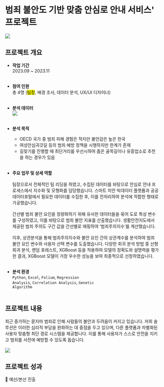 # 범죄 불안도 기반 맞춤 안심로 안내 서비스' 프로젝트
<img src="https://github.com/user-attachments/assets/b8dbfd8c-bf2e-4ae7-b2d9-61a05f9756b0">


## 프로젝트 개요
- **작업 기간** <br>
2023.09 ~ 2023.11 <br><br>

- **참여 인원** <br>
총 4명 (<mark>팀장</mark>, 배경 조사, 데이터 분석,  UX/UI 디자이너) <br><br>

- **분석 데이터** <br>
  <img src="https://github.com/user-attachments/assets/569ca7c0-92e8-4190-aa78-e4f2adb9676e">
  <br><br>
  
- **분석 목적** <br>
  - OECD 국가 중 범죄 피해 경험은 적지만 불안감은 높은 한국 <br>
  - 여성안심귀갓길 등의 범죄 예방 정책을 시행하지만 한계가 존재 <br>
  - 길찾기를 진행할 때 최단거리를 우선시하여 좁은 골목길이나 유흥업소로 추천을 하는 경우가 있음 <br><br>
  
- **주요 업무 및 상세 역할** <br><br>
팀장으로서 전체적인 팀 리딩을 하였고, 수집된 데이터를 바탕으로 안심로 안내 프로세스에서 지수화 및 모형화를 담당했습니다. 스마트 치안 빅데이터 플랫폼과 공공데이터포털에서 필요한 데이터를 수집한 후, 이를 전처리하여 분석에 적합한 형태로 가공했습니다. <br><br>
간선별 범죄 불안 요인을 정량화하기 위해 유사한 데이터들을 묶어 도로 특성 변수를 구성하였고, 이를 바탕으로 범죄 불안 지표를 산출했습니다. 생활안전지도에서 제공된 범죄 주의도 구간 값을 간선별로 매핑하여 ‘범죄주의지수’를 계산했습니다. <br><br>
이후, 상관분석을 통해 범죄주의지수와 불안 요인 간의 상관계수를 분석하여 범죄 불안 요인 변수와 사용자 선택 변수를 도출했습니다. 다양한 회귀 분석 방법 중 선형 회귀 분석, 랜덤 포레스트, XGBoost 등을 적용하여 모델의 정확도와 설명력을 평가한 결과, XGBoost 모델이 가장 우수한 성능을 보여 최종적으로 선정하였습니다.<br><br>

- **분석 환경** <br>
<code>Python</code>, <code>Excel</code>, <code>Folium</code>, <code>Regression Analysis</code>, <code>Correlation Analysis</code>, <code>Genetic Algorithm</code>
<br><br>

## 프로젝트 내용 <br>
최근 증가하는 묻지마 범죄로 인해 사람들의 불안과 두려움이 커지고 있습니다. 저희 솔루션은 이러한 심리적 부담을 완화하는 데 중점을 두고 있으며, 다른 플랫폼과 차별화된 사용자 맞춤형 최단 경로 시스템을 제공합니다. 이를 통해 사용자가 스스로 안전을 지키고 범죄를 사전에 예방할 수 있도록 돕습니다.<br><br>
<img src="https://github.com/user-attachments/assets/89194cf7-e8a9-4389-b17d-b76b70aa2a41">
<br>

## 프로젝트 성과 <br>
🏅  예선/본선 진출 <br>
